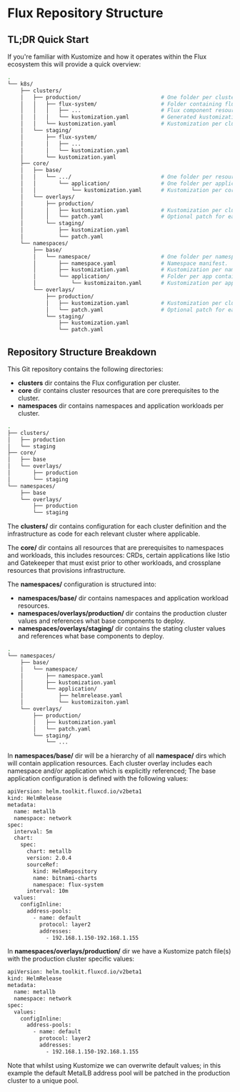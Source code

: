 # Flux Repository Structure

## TL;DR Quick Start

If you're familiar with Kustomize and how it operates within the Flux ecosystem this will provide a quick overview:

```bash
.
└── k8s/
    ├── clusters/
    │   ├── production/                         # One folder per cluster.
    │   │   ├── flux-system/                    # Folder containing flux-system manifests.
    │   │   │   ├── ...                         # Flux component resource manifests.
    │   │   │   └── kustomization.yaml          # Generated kustomization per cluster bootstrap.
    │   │   └── kustomization.yaml              # Kustomization per cluster referring all manifests in core and namespace directory.
    │   └── staging/
    │       ├── flux-system/
    │       │   ├── ...
    │       │   └── kustomization.yaml
    │       └── kustomization.yaml
    ├── core/
    │   ├── base/
    │   │   └── .../                            # One folder per resource type and/or app with its core dependency with prune disabled.
    │   │       └── application/                # One folder per application with core manifests.
    │   │           └── kustomization.yaml      # Kustomization per core application.
    │   └── overlays/
    │       ├── production/
    │       │   ├── kustomization.yaml          # Kustomization per cluster referencing each core app required.
    │       │   └── patch.yaml                  # Optional patch for each environment.
    │       └── staging/
    │           ├── kustomization.yaml
    │           └── patch.yaml
    └── namespaces/
        ├── base/
        │   └── namespace/                      # One folder per namespace containing base resources.
        │       ├── namespace.yaml              # Namespace manifest.
        │       ├── kustomization.yaml          # Kustomization per namespace referring all manifests in this current directory.
        │       └── application/                # Folder per app containing manifests and patches for each application.
        │           └── kustomizaiton.yaml      # Kustomization per app referring all manifests in this directory.
        └── overlays/
            ├── production/
            │   ├── kustomization.yaml          # Kustomization per cluster referencing each namespace and app required.
            │   └── patch.yaml                  # Optional patch for each environment.
            └── staging/
                ├── kustomization.yaml
                └── patch.yaml
```

## Repository Structure Breakdown

This Git repository contains the following directories:

- **clusters** dir contains the Flux configuration per cluster.
- **core** dir contains cluster resources that are core prerequisites to the cluster.
- **namespaces** dir contains namespaces and application workloads per cluster.

```bash
.
├── clusters/
│   ├── production
│   └── staging
├── core/
│   ├── base
│   └── overlays/
│       ├── production
│       └── staging
└── namespaces/
    ├── base
    └── overlays/
        ├── production
        └── staging
```

The **clusters/** dir contains configuration for each cluster definition and the infrastructure as code for each relevant cluster where applicable.

The **core/** dir contains all resources that are prerequisites to namespaces and workloads, this includes resources: CRDs, certain applications like Istio and Gatekeeper that must exist prior to other workloads, and crossplane resources that provisions infrastructure.

The **namespaces/** configuration is structured into:

- **namespaces/base/** dir contains namespaces and application workload resources.
- **namespaces/overlays/production/** dir contains the production cluster values and references what base components to deploy.
- **namespaces/overlays/staging/** dir contains the stating cluster values and references what base components to deploy.

```bash
.
└── namespaces/
    ├── base/
    │   └── namespace/
    │       ├── namespace.yaml
    │       ├── kustomization.yaml
    │       └── application/
    │           ├── helmrelease.yaml
    │           └── kustomizaiton.yaml
    └── overlays/
        ├── production/
        │   ├── kustomization.yaml
        │   └── patch.yaml
        └── staging/
            └── ...
```

In **namespaces/base/** dir will be a hierarchy of all **namespace/** dirs which will contain application resources. Each cluster overlay includes each namespace and/or application which is explicitly referenced; The base application configuration is defined with the following values:

```bash
apiVersion: helm.toolkit.fluxcd.io/v2beta1
kind: HelmRelease
metadata:
  name: metallb
  namespace: network
spec:
  interval: 5m
  chart:
    spec:
      chart: metallb
      version: 2.0.4
      sourceRef:
        kind: HelmRepository
        name: bitnami-charts
        namespace: flux-system
      interval: 10m
  values:
    configInline:
      address-pools:
        - name: default
          protocol: layer2
          addresses:
            - 192.168.1.150-192.168.1.155
```

In **namespaces/overlays/production/** dir we have a Kustomize patch file(s) with the production cluster specific values:

```bash
apiVersion: helm.toolkit.fluxcd.io/v2beta1
kind: HelmRelease
metadata:
  name: metallb
  namespace: network
spec:
  values:
    configInline:
      address-pools:
        - name: default
          protocol: layer2
          addresses:
            - 192.168.1.150-192.168.1.155
```

Note that whilst using Kustomize we can overwrite default values; in this example the default MetalLB address pool will be patched in the production cluster to a unique pool.

